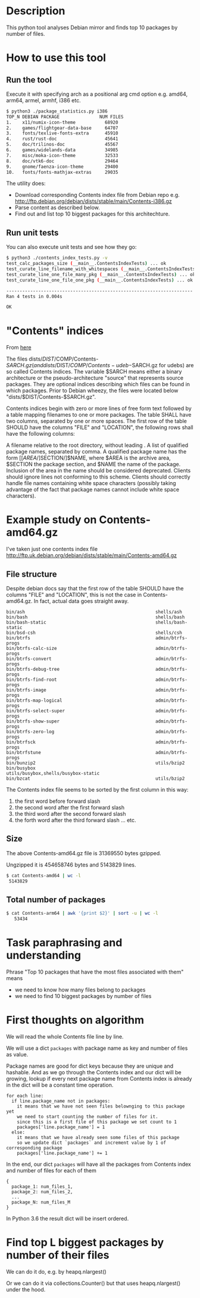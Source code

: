 # Description

This python tool analyses Debian mirror and finds top 10 packages by number of files.

# How to use this tool

## Run the tool

Execute it with specifying arch as a positional arg cmd option e.g. amd64, arm64, armel, armhf, i386 etc.

```bash
$ python3 ./package_statistics.py i386
TOP_N DEBIAN PACKAGE               NUM FILES
1.    x11/numix-icon-theme           68920
2.    games/flightgear-data-base     64707
3.    fonts/texlive-fonts-extra      45910
4.    rust/rust-doc                  45641
5.    doc/trilinos-doc               45567
6.    games/widelands-data           34985
7.    misc/moka-icon-theme           32533
8.    doc/vtk6-doc                   29464
9.    gnome/faenza-icon-theme        29400
10.   fonts/fonts-mathjax-extras     29035
```

The utility does:
- Download corresponding Contents index file from Debian repo e.g. http://ftp.debian.org/debian/dists/stable/main/Contents-i386.gz
- Parse content as described below.
- Find out and list top 10 biggest packages for this architechture.

## Run unit tests

You can also execute unit tests and see how they go:
```bash
$ python3 ./contents_index_tests.py -v
test_calc_packages_size (__main__.ContentsIndexTests) ... ok
test_curate_line_filename_with_whitespaces (__main__.ContentsIndexTests) ... ok
test_curate_line_one_file_many_pkg (__main__.ContentsIndexTests) ... ok
test_curate_line_one_file_one_pkg (__main__.ContentsIndexTests) ... ok

----------------------------------------------------------------------
Ran 4 tests in 0.004s

OK
```

# "Contents" indices

From [here](https://wiki.debian.org/DebianRepository/Format?action=show&redirect=RepositoryFormat#A.22Contents.22_indices)

The files dists/$DIST/$COMP/Contents-$SARCH.gz (and dists/$DIST/$COMP/Contents-udeb-$SARCH.gz for udebs) are so called Contents indices. The variable $SARCH means either a binary architecture or the pseudo-architecture "source" that represents source packages. They are optional indices describing which files can be found in which packages. Prior to Debian wheezy, the files were located below "dists/$DIST/Contents-$SARCH.gz".

Contents indices begin with zero or more lines of free form text followed by a table mapping filenames to one or more packages. The table SHALL have two columns, separated by one or more spaces. The first row of the table SHOULD have the columns "FILE" and "LOCATION", the following rows shall have the following columns:

A filename relative to the root directory, without leading .
A list of qualified package names, separated by comma. A qualified package name has the form [[$AREA/]$SECTION/]$NAME, where $AREA is the archive area, $SECTION the package section, and $NAME the name of the package. Inclusion of the area in the name should be considered deprecated.
Clients should ignore lines not conforming to this scheme. Clients should correctly handle file names containing white space characters (possibly taking advantage of the fact that package names cannot include white space characters).

# Example study on Contents-amd64.gz

I've taken just one contents index file
http://ftp.uk.debian.org/debian/dists/stable/main/Contents-amd64.gz

## File structure

Despite debian docs say that the first row of the table SHOULD have the columns "FILE" and "LOCATION", this is not the case in Contents-amd64.gz. In fact, actual data goes straight away.

```
bin/ash                                                 shells/ash
bin/bash                                                shells/bash
bin/bash-static                                         shells/bash-static
bin/bsd-csh                                             shells/csh
bin/btrfs                                               admin/btrfs-progs
bin/btrfs-calc-size                                     admin/btrfs-progs
bin/btrfs-convert                                       admin/btrfs-progs
bin/btrfs-debug-tree                                    admin/btrfs-progs
bin/btrfs-find-root                                     admin/btrfs-progs
bin/btrfs-image                                         admin/btrfs-progs
bin/btrfs-map-logical                                   admin/btrfs-progs
bin/btrfs-select-super                                  admin/btrfs-progs
bin/btrfs-show-super                                    admin/btrfs-progs
bin/btrfs-zero-log                                      admin/btrfs-progs
bin/btrfsck                                             admin/btrfs-progs
bin/btrfstune                                           admin/btrfs-progs
bin/bunzip2                                             utils/bzip2
bin/busybox                                             utils/busybox,shells/busybox-static
bin/bzcat                                               utils/bzip2
```

The Contents index file seems to be sorted by the first column in this way:

1. the first word before forward slash
2. the second word after the first forward slash
3. the third word after the second forward slash
4. the forth word after the third forward slash
...
etc.

## Size

The above Contents-amd64.gz file is 31369550 bytes gzipped.

Ungzipped it is 454658746 bytes and 5143829 lines.

```bash
$ cat Contents-amd64 | wc -l
 5143829
```

## Total number of packages

```bash
$ cat Contents-arm64 | awk '{print $2}' | sort -u | wc -l
   53434
```

# Task paraphrasing and understanding

Phrase "Top 10 packages that have the most files associated with them" means
- we need to know how many files belong to packages
- we need to find 10 biggest packages by number of files

# First thoughts on algorithm

We will read the whole Contents file line by line.

We will use a dict `packages` with package name as key and number of files as value.

Package names are good for dict keys because they are unique and hashable.
And as we go through the Contents index and our dict will be growing, lookup if every next package name from Contents index is already in the dict will be a constant time operation.

```
for each line:
  if line.package_name not in packages:
    it means that we have not seen files belownging to this package yet
    we need to start counting the number of files for it.
    since this is a first file of this package we set count to 1
    packages['line.package_name'] = 1
  else:
    it means that we have already seen some files of this package
    so we update dict `packages` and increment value by 1 of corresponding package
    packages['line.package_name'] += 1
```

In the end, our dict `packages` will have all the packages from Contents index and number of files for each of them

```
{
  package_1: num_files_1,
  package_2: num_files_2,
  ...
  package_N: num_files_M
}
```

In Python 3.6 the result dict will be insert ordered.

# Find top L biggest packages by number of their files

We can do it do, e.g. by heapq.nlargest()

Or we can do it via collections.Counter() but that uses heapq.nlargest() under the hood.
